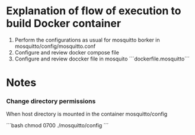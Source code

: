 # Explanation of flow of execution to build Docker container

1. Perform the configurations as usual for mosquitto borker in mosquitto/config/mosquitto.conf
2. Configure and review docker compose file
3. Configure and review doccker file in mosquito ´´´dockerfile.mosquitto´´´

# Notes

### Change directory permissions
When host directory is mounted in the container mosquitto/config

´´´bash
chmod 0700 ./mosquitto/config
´´´
